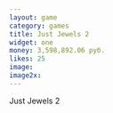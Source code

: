 ```yaml
---
layout: game
category: games
title: Just Jewels 2
widget: one
money: 3,598,892.06 руб.
likes: 25
image: 
image2x: 
---
```


Just Jewels 2
